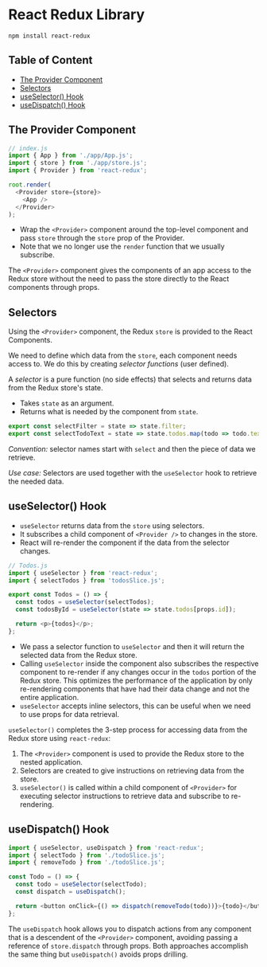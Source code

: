 # React Redux Library

```
npm install react-redux
```

## Table of Content

- [The Provider Component](#the-provider-component)
- [Selectors](#selectors)
- [useSelector() Hook](#useselector-hook)
- [useDispatch() Hook](#usedispatch-hook)

## The Provider Component

```js
// index.js
import { App } from './app/App.js';
import { store } from './app/store.js';
import { Provider } from 'react-redux';

root.render(
  <Provider store={store}>
    <App />
  </Provider>
);
```

- Wrap the `<Provider>` component around the top-level component and pass `store` through the `store` prop of the Provider.
- Note that we no longer use the `render` function that we usually subscribe.

The `<Provider>` component gives the components of an app access to the Redux store without the need to pass the store directly to the React components through props.

## Selectors

Using the `<Provider>` component, the Redux `store` is provided to the React Components.

We need to define which data from the `store`, each component needs access to. We do this by creating _selector functions_ (user defined).

A _selector_ is a pure function (no side effects) that selects and returns data from the Redux store's state.

- Takes `state` as an argument.
- Returns what is needed by the component from `state`.

```js
export const selectFilter = state => state.filter;
export const selectTodoText = state => state.todos.map(todo => todo.text);
```

_Convention:_ selector names start with `select` and then the piece of data we retrieve.

_Use case:_ Selectors are used together with the `useSelector` hook to retrieve the needed data.

## useSelector() Hook

- `useSelector` returns data from the `store` using selectors.
- It subscribes a child component of `<Provider />` to changes in the store.
- React will re-render the component if the data from the selector changes.

```js
// Todos.js
import { useSelector } from 'react-redux';
import { selectTodos } from 'todosSlice.js';

export const Todos = () => {
  const todos = useSelector(selectTodos);
  const todosById = useSelector(state => state.todos[props.id]);

  return <p>{todos}</p>;
};
```

- We pass a selector function to `useSelector` and then it will return the selected data from the Redux store.
- Calling `useSelector` inside the component also subscribes the respective component to re-render if any changes occur in the `todos` portion of the Redux store. This optimizes the performance of the application by only re-rendering components that have had their data change and not the entire application.
- `useSelector` accepts inline selectors, this can be useful when we need to use props for data retrieval.

`useSelector()` completes the 3-step process for accessing data from the Redux store using `react-redux`:

1. The `<Provider>` component is used to provide the Redux store to the nested application.
2. Selectors are created to give instructions on retrieving data from the store.
3. `useSelector()` is called within a child component of `<Provider>` for executing selector instructions to retrieve data and subscribe to re-rendering.

## useDispatch() Hook

```js
import { useSelector, useDispatch } from 'react-redux';
import { selectTodo } from './todoSlice.js';
import { removeTodo } from './todoSlice.js';

const Todo = () => {
  const todo = useSelector(selectTodo);
  const dispatch = useDispatch();

  return <button onClick={() => dispatch(removeTodo(todo))}>{todo}</button>;
};
```

The `useDispatch` hook allows you to dispatch actions from any component that is a descendent of the `<Provider>` component, avoiding passing a reference of `store.dispatch` through props. Both approaches accomplish the same thing but `useDispatch()` avoids props drilling.
